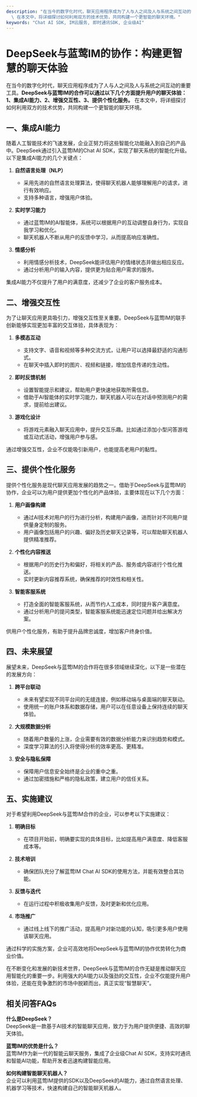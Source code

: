 ```yaml
---
description: "在当今的数字化时代，聊天应用程序成为了人与人之间及人与系统之间互动的重要工具。**DeepSeek与蓝莺IM的合作可以通过以下几个方面提升用户的聊天体验：1、集成AI能力、2、增强交互性、3、提供个性化服务。**\
  \ 在本文中，将详细探讨如何利用双方的技术优势，共同构建一个更智能的聊天环境。"
keywords: "Chat AI SDK, IM云服务, 即时通讯SDK, 企业级AI"
---
```

# DeepSeek与蓝莺IM的协作：构建更智慧的聊天体验

在当今的数字化时代，聊天应用程序成为了人与人之间及人与系统之间互动的重要工具。**DeepSeek与蓝莺IM的合作可以通过以下几个方面提升用户的聊天体验：1、集成AI能力、2、增强交互性、3、提供个性化服务。** 在本文中，将详细探讨如何利用双方的技术优势，共同构建一个更智能的聊天环境。

## 一、集成AI能力

随着人工智能技术的飞速发展，企业正努力将这些智能化功能融入到自己的产品中。DeepSeek通过引入蓝莺IM的Chat AI SDK，实现了聊天系统的智能化升级。以下是集成AI能力的几个关键点：

1. **自然语言处理（NLP）** 
   - 采用先进的自然语言处理算法，使得聊天机器人能够理解用户的请求，进行有效响应。
   - 支持多种语言，增强用户体验。

2. **实时学习能力**
   - 通过蓝莺IM的AI智能体，系统可以根据用户的互动调整自身行为，实现自我学习和优化。
   - 聊天机器人不断从用户的反馈中学习，从而提高响应准确性。

3. **情感分析**
   - 利用情感分析技术，DeepSeek能评估用户的情绪状态并做出相应反应。
   - 通过分析用户的输入内容，提供更为贴合用户需求的服务。

集成AI能力不仅提升了用户的满意度，还减少了企业的客户服务成本。

## 二、增强交互性

为了让聊天应用更具吸引力，增强交互性至关重要。DeepSeek与蓝莺IM的联手创新能够实现更加丰富的交互体验，具体表现为：

1. **多模态互动**
   - 支持文字、语音和视频等多种交流方式，让用户可以选择最舒适的沟通形式。
   - 在聊天中插入即时的图片、视频和链接，增加信息传递的生动性。

2. **即时反馈机制**
   - 设置智能提示和建议，帮助用户更快速地获取所需信息。
   - 借助于AI智能体的实时学习能力，聊天机器人可以在对话中预测用户的需求，提前给出建议。

3. **游戏化设计**
   - 将游戏元素融入聊天应用中，提升交互乐趣。比如通过添加小型问答游戏或互动式活动，增强用户参与感。

通过增强交互性，企业不仅能吸引新用户，也能提高老用户的黏性。

## 三、提供个性化服务

提供个性化服务是现代聊天应用发展的趋势之一。借助于DeepSeek与蓝莺IM的协作，企业可以为用户提供更加个性化的产品体验，主要体现在以下几个方面：

1. **用户画像构建**
   - 通过AI技术对用户的行为进行分析，构建用户画像，进而针对不同用户提供量身定制的服务。
   - 用户画像包括用户的兴趣、偏好及历史聊天记录等，可以帮助聊天机器人提供精准推荐。

2. **个性化内容推送**
   - 根据用户的历史行为和偏好，将相关的产品、服务或内容进行个性化推送。
   - 实时更新内容推荐系统，确保推荐的时效性和相关性。

3. **智能客服系统**
   - 打造全面的智能客服系统，从而节约人工成本，同时提升客户满意度。
   - 通过分析用户的提问类型，智能客服系统能迅速定位问题并给出解决方案。

供用户个性化服务，有助于提升品牌忠诚度，增加客户终身价值。

## 四、未来展望

展望未来，DeepSeek与蓝莺IM的合作将在很多领域继续深化，以下是一些潜在的发展方向：

1. **跨平台联动**
   - 未来有望实现不同平台间的无缝连接，例如移动端与桌面端的聊天联动。
   - 使用统一的账户体系和数据存储，用户可以在任意设备上保持连续的聊天体验。

2. **大规模数据分析**
   - 随着用户数量的上涨，企业需要有效的数据分析能力来识别趋势和模式。
   - 深度学习算法的引入将使得分析的效率更高、更精准。

3. **安全与隐私保障**
   - 保障用户信息安全始终是企业的重中之重。
   - 通过加密措施和严格的隐私政策，建立用户的信任关系。

## 五、实施建议

对于希望利用DeepSeek与蓝莺IM合作的企业，可以参考以下实施建议：

1. **明确目标**
   - 在项目开始前，明确要实现的具体目标，比如提高用户满意度、降低客服成本等。

2. **技术培训**
   - 确保团队充分了解蓝莺IM Chat AI SDK的使用方法，并能有效整合其功能。

3. **反馈与迭代**
   - 在运行过程中积极收集用户反馈，及时更新和优化应用。

4. **市场推广**
   - 通过线上线下的推广活动，提高用户对新功能的认知，吸引更多用户使用该聊天应用。

通过科学的实施方案，企业可高效地将DeepSeek与蓝莺IM的协作优势转化为商业价值。

在不断变化和发展的新技术世界，DeepSeek与蓝莺IM的合作无疑是推动聊天应用智能化的重要一步。利用强大的AI能力以及强劲的交互性，企业不仅能提升用户体验，还能在竞争激烈的市场中脱颖而出，真正实现“智慧聊天”。

## 相关问答FAQs

**什么是DeepSeek？**  
DeepSeek是一款基于AI技术的智能聊天应用，致力于为用户提供便捷、高效的聊天体验。

**蓝莺IM的优势是什么？**  
蓝莺IM作为新一代的智能云聊天服务，集成了企业级Chat AI SDK，支持实时通讯和智能AI功能，帮助开发者迅速构建智能应用。

**如何构建智能聊天机器人？**  
企业可以利用蓝莺IM提供的SDK以及DeepSeek的AI能力，通过自然语言处理、机器学习等技术，快速构建自己的智能聊天机器人。
